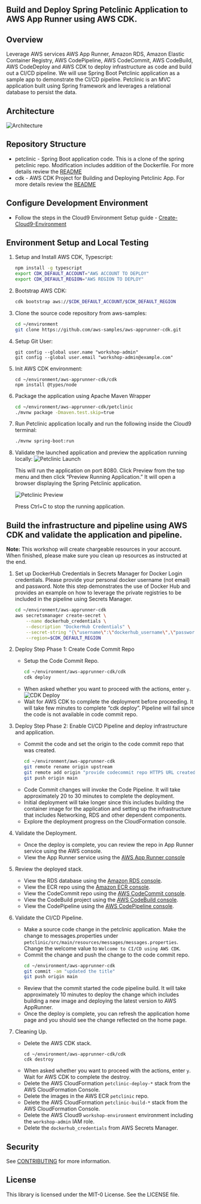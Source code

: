 ## Build and Deploy Spring Petclinic Application to AWS App Runner using AWS CDK.

## Overview
Leverage AWS services AWS App Runner, Amazon RDS, Amazon Elastic Container Registry, AWS CodePipeline, AWS CodeCommit, AWS CodeBuild, AWS CodeDeploy and AWS CDK to deploy infrastructure as code and build out a CI/CD pipeline. We will use Spring Boot Petclinic application as a sample app to demonstrate the CI/CD pipeline. Petclinic is an MVC application built using Spring framework and leverages a relational database to persist the data.

## Architecture
![Architecture](assets/architecture.png)

## Repository Structure
- petclinic - Spring Boot application code. This is a clone of the spring petclinic repo. Modification includes addition of the Dockerfile. For more details review the [README](petclinic/readme.md)
- cdk - AWS CDK Project for Building and Deploying Petclinic App. For more details review the [README](cdk/README.md)

## Configure Development Environment
- Follow the steps in the Cloud9 Environment Setup guide - [Create-Cloud9-Environment](CLOUD9-SETUP.md)

## Environment Setup and Local Testing

1. Setup and Install AWS CDK, Typescript:
    ```bash
    npm install -g typescript
    export CDK_DEFAULT_ACCOUNT="AWS ACCOUNT TO DEPLOY"
    export CDK_DEFAULT_REGION="AWS REGION TO DEPLOY"
    ```

2. Bootstrap AWS CDK:
    ```bash
    cdk bootstrap aws://$CDK_DEFAULT_ACCOUNT/$CDK_DEFAULT_REGION
    ```

3. Clone the source code repository from aws-samples:
    ```bash
    cd ~/environment
    git clone https://github.com/aws-samples/aws-apprunner-cdk.git
    ```

4. Setup Git User:
    ```
    git config --global user.name "workshop-admin"
    git config --global user.email "workshop-admin@example.com"
    ```

5. Init AWS CDK environment:
    ```
    cd ~/environment/aws-apprunner-cdk/cdk
    npm install @types/node
    ```

6. Package the application using Apache Maven Wrapper
    ```bash
    cd ~/environment/aws-apprunner-cdk/petclinic
    ./mvnw package -Dmaven.test.skip=true
    ```

7. Run Petclinic application locally and run the following inside the Cloud9 terminal:
    ```bash
    ./mvnw spring-boot:run
    ```

8. Validate the launched application and preview the application running locally:
    ![Petclinic Launch](assets/10-petclinic-preview-launch.png)

    This will run the application on port 8080. Click Preview from the top menu and then click “Preview Running Application.” It will open a browser displaying the Spring Petclinic application.

    ![Petclinic Preview](assets/11-petclinic-preview.png)

    Press Ctrl+C to stop the running application.


## Build the infrastructure and pipeline using AWS CDK and validate the application and pipeline.

**Note:** This workshop will create chargeable resources in your account. When finished, please make sure you clean up resources as instructed at the end.

1. Set up DockerHub Credentials in Secrets Manager for Docker Login credentials. Please provide your personal docker username (not email) and password. Note this step demonstrates the use of Docker Hub and provides an example on how to leverage the private registries to be included in the pipeline using Secrets Manager. 
    ```bash
    cd ~/environment/aws-apprunner-cdk
    aws secretsmanager create-secret \
        --name dockerhub_credentials \
        --description "DockerHub Credentials" \
        --secret-string "{\"username\":\"dockerhub_username\",\"password\":\"dockerhub_password\"}" \
        --region=$CDK_DEFAULT_REGION
    ```

2. Deploy Step Phase 1: Create Code Commit Repo
    - Setup the Code Commit Repo. 
        ```bash
        cd ~/environment/aws-apprunner-cdk/cdk
        cdk deploy
        ```
    - When asked whether you want to proceed with the actions, enter `y`.
        ![CDK Deploy](assets/12-c9-cdk-deploy.png)
    - Wait for AWS CDK to complete the deployment before proceeding. It will take few minutes to complete “cdk deploy”. Pipeline will fail since the code is not available in code commit repo.

3. Deploy Step Phase 2: Enable CI/CD Pipeline and deploy infrastructure and application.
    - Commit the code and set the origin to the code commit repo that was created.
        ```bash
        cd ~/environment/aws-apprunner-cdk
        git remote rename origin upstream
        git remote add origin "provide codecommit repo HTTPS URL created in above step"
        git push origin main
        ```
    - Code Commit changes will invoke the Code Pipeline. It will take approximately 20 to 30 minutes to complete the deployment.
    - Initial deployment will take longer since this includes building the container image for the application and setting up the infrastructure that includes Networking, RDS and other dependent components.
    - Explore the deployment progress on the CloudFormation console.

4. Validate the Deployment.
    - Once the deploy is complete, you can review the repo in App Runner service using the AWS console. 
    - View the App Runner service using the [AWS App Runner console](https://console.aws.amazon.com/apprunner/)

5. Review the deployed stack.
    - View the RDS database using the [Amazon RDS console](https://console.aws.amazon.com/rds).
    - View the ECR repo using the [Amazon ECR console](https://console.aws.amazon.com/ecr).
    - View the CodeCommit repo using the [AWS CodeCommit console](https://console.aws.amazon.com/codecommit).
    - View the CodeBuild project using the [AWS CodeBuild console](https://console.aws.amazon.com/codebuild).
    - View the CodePipeline using the [AWS CodePipeline console](https://console.aws.amazon.com/codepipeline).

6. Validate the CI/CD Pipeline.
    - Make a source code change in the petclinic application. Make the change to messages.properties under `petclinic/src/main/resources/messages/messages.properties`. Change the welcome value to `Welcome to CI/CD using AWS CDK`.
    - Commit the change and push the change to the code commit repo.
        ```bash
        cd ~/environment/aws-apprunner-cdk
        git commit -am "updated the title"
        git push origin main
        ```
    - Review that the commit started the code pipeline build. It will take approximately 10 minutes to deploy the change which includes building a new image and deploying the latest version to AWS AppRunner.
    - Once the deploy is complete, you can refresh the application home page and you should see the change reflected on the home page.

7. Cleaning Up.
    - Delete the AWS CDK stack.
        ```
        cd ~/environment/aws-apprunner-cdk/cdk
        cdk destroy
        ```
    - When asked whether you want to proceed with the actions, enter `y`. Wait for AWS CDK to complete the destroy.
    - Delete the AWS CloudFormation `petclinic-deploy-*` stack from the AWS CloudFormation Console.
    - Delete the images in the AWS ECR `petclinic` repo.
    - Delete the AWS CloudFormation `petclinic-build-*` stack from the AWS CloudFormation Console.
    - Delete the AWS Cloud9 `workshop-environment` environment including the `workshop-admin` IAM role.
    - Delete the `dockerhub_credentials` from AWS Secrets Manager.

## Security

See [CONTRIBUTING](CONTRIBUTING.md#security-issue-notifications) for more information.

## License

This library is licensed under the MIT-0 License. See the LICENSE file.

